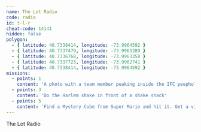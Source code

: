 ```yaml
---
name: The Lot Radio
code: radio
id: t-l-r
cheat-code: 14141
hidden: false
polygon:
  - { latitude: 40.7338414, longitude: -73.9964592 }
  - { latitude: 40.7337479, longitude: -73.9965289 }
  - { latitude: 40.7336768, longitude: -73.9963358 }
  - { latitude: 40.7337723, longitude: -73.9962741 }
  - { latitude: 40.7338414, longitude: -73.9964592 }
missions:
  - points: 1
    content: 'A photo with a team member peaking inside the IFC peephole.'
  - points: 3
    content: 'Do the Harlem shake in front of a shake shack'
  - points: 5
    content: 'Find a Mystery Cube from Super Mario and hit it. Get a video for a power up of 2 stars.'
---
```


The Lot Radio